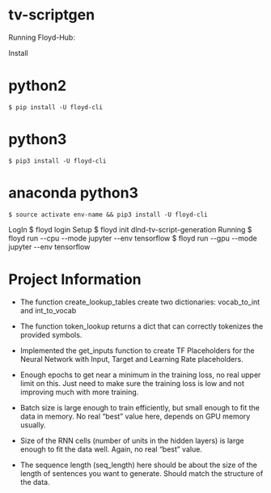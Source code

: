 # tv-scriptgen
Running Floyd-Hub:

Install
# python2
	$ pip install -U floyd-cli
# python3
	$ pip3 install -U floyd-cli
# anaconda python3
	$ source activate env-name && pip3 install -U floyd-cli
LogIn
	$ floyd login
Setup
	$ floyd init dlnd-tv-script-generation 
Running
	$ floyd run --cpu --mode jupyter --env tensorflow
	$ floyd run --gpu --mode jupyter --env tensorflow
  
  
# Project Information
- The function create_lookup_tables create two dictionaries: vocab_to_int and int_to_vocab

- The function token_lookup returns a dict that can correctly tokenizes the provided symbols.

- Implemented the get_inputs function to create TF Placeholders for the Neural Network with Input, Target and Learning Rate placeholders.

- Enough epochs to get near a minimum in the training loss, no real upper limit on this. Just need to make sure the training loss is low and not improving much with more training.

- Batch size is large enough to train efficiently, but small enough to fit the data in memory. No real “best” value here, depends on GPU memory usually.

- Size of the RNN cells (number of units in the hidden layers) is large enough to fit the data well. Again, no real “best” value.

- The sequence length (seq_length) here should be about the size of the length of sentences you want to generate. Should match the structure of the data.

